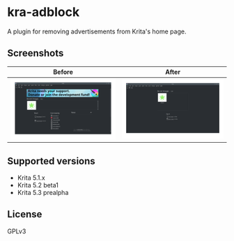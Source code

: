 # kra-adblock

A plugin for removing advertisements from Krita's home page.

## Screenshots

| Before  | After |
| ------------- | ------------- |
| ![Before](doc/kra-adblock-before-5.2.png)  | ![After](doc/kra-adblock-after-5.2.png)  |

## Supported versions

- Krita 5.1.x
- Krita 5.2 beta1
- Krita 5.3 prealpha

## License

GPLv3
